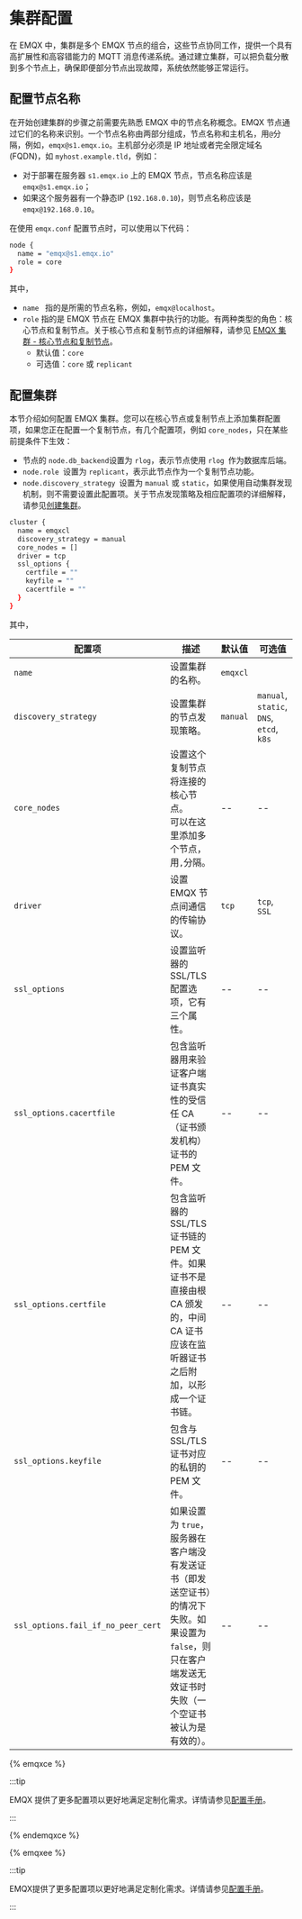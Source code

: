 # 集群配置

在 EMQX 中，集群是多个 EMQX 节点的组合，这些节点协同工作，提供一个具有高扩展性和高容错能力的 MQTT 消息传递系统。通过建立集群，可以把负载分散到多个节点上，确保即便部分节点出现故障，系统依然能够正常运行。

## 配置节点名称

在开始创建集群的步骤之前需要先熟悉 EMQX 中的节点名称概念。EMQX 节点通过它们的名称来识别。一个节点名称由两部分组成，节点名称和主机名，用`@`分隔，例如，`emqx@s1.emqx.io`。主机部分必须是 IP 地址或者完全限定域名 (FQDN)，如 `myhost.example.tld`，例如：

- 对于部署在服务器 `s1.emqx.io` 上的 EMQX 节点，节点名称应该是 `emqx@s1.emqx.io`；
- 如果这个服务器有一个静态IP (`192.168.0.10`)，则节点名称应该是 `emqx@192.168.0.10`。

在使用 `emqx.conf` 配置节点时，可以使用以下代码：

```bash
node {
  name = "emqx@s1.emqx.io"
  role = core
}
```

其中，

- `name ` 指的是所需的节点名称，例如，`emqx@localhost`。
- `role` 指的是 EMQX 节点在 EMQX 集群中执行的功能。有两种类型的角色：核心节点和复制节点。关于核心节点和复制节点的详细解释，请参见 [EMQX 集群 - 核心节点和复制节点](../design/clustering.md)。
  - 默认值：`core`
  - 可选值：`core` 或 `replicant`

## 配置集群

本节介绍如何配置 EMQX 集群。您可以在核心节点或复制节点上添加集群配置项，如果您正在配置一个复制节点，有几个配置项，例如 `core_nodes`，只在某些前提条件下生效：

- 节点的 `node.db_backend`设置为 `rlog`，表示节点使用 `rlog `作为数据库后端。
- `node.role `设置为 `replicant`，表示此节点作为一个复制节点功能。
- `node.discovery_strategy `设置为 `manual` 或 `static`，如果使用自动集群发现机制，则不需要设置此配置项。关于节点发现策略及相应配置项的详细解释，请参见[创建集群](../deploy/cluster/create-cluster.md)。

```bash
cluster {
  name = emqxcl
  discovery_strategy = manual
  core_nodes = []
  driver = tcp
  ssl_options {
    certfile = ""
    keyfile = ""
    cacertfile = ""
  }
}
```

其中，

| 配置项                             | 描述                                                         | 默认值   | 可选值                                   |
| ---------------------------------- | ------------------------------------------------------------ | -------- | ---------------------------------------- |
| `name`                             | 设置集群的名称。                                             | `emqxcl` |                                          |
| `discovery_strategy`               | 设置集群的节点发现策略。                                     | `manual` | `manual`, `static`, `DNS`, `etcd`, `k8s` |
| `core_nodes`                       | 设置这个复制节点将连接的核心节点。<br />可以在这里添加多个节点，用`,`分隔。 | --       | --                                       |
| `driver`                           | 设置 EMQX 节点间通信的传输协议。                             | `tcp`    | `tcp`, `SSL`                             |
| `ssl_options`                      | 设置监听器的 SSL/TLS 配置选项，它有三个属性。                | --       | --                                       |
| `ssl_options.cacertfile`           | 包含监听器用来验证客户端证书真实性的受信任 CA（证书颁发机构）证书的 PEM 文件。 | --       | --                                       |
| `ssl_options.certfile`             | 包含监听器的 SSL/TLS 证书链的 PEM 文件。如果证书不是直接由根 CA 颁发的，中间 CA 证书应该在监听器证书之后附加，以形成一个证书链。 | --       | --                                       |
| `ssl_options.keyfile`              | 包含与 SSL/TLS 证书对应的私钥的 PEM 文件。                   | --       | --                                       |
| `ssl_options.fail_if_no_peer_cert` | 如果设置为 `true`，服务器在客户端没有发送证书（即发送空证书）的情况下失败。如果设置为 `false`，则只在客户端发送无效证书时失败（一个空证书被认为是有效的）。 | --       | --                                       |

{% emqxce %}

:::tip

EMQX 提供了更多配置项以更好地满足定制化需求。详情请参见[配置手册](https://www.emqx.io/docs/zh/v@CE_VERSION@/hocon/)。

:::

{% endemqxce %}

{% emqxee %}

:::tip

EMQX提供了更多配置项以更好地满足定制化需求。详情请参见[配置手册](https://docs.emqx.com/zh/enterprise/v@EE_VERSION@/hocon/)。

:::
